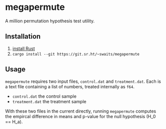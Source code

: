 # megapermute

A million permutation hypothesis test utility.

## Installation

1. [install Rust](https://www.rust-lang.org/tools/install)
2. `cargo install --git https://git.sr.ht/~swaits/megapermute`

## Usage

`megapermute` requires two input files, `control.dat` and `treatment.dat`. Each is a text
file containing a list of numbers, treated internally as `f64`.

- `control.dat` the control sample
- `treatment.dat` the treatment sample

With these two files in the current directly, running `megapermute` computes
the empircal difference in means and p-value for the null hypothesis (H_0 ==
H_a).
